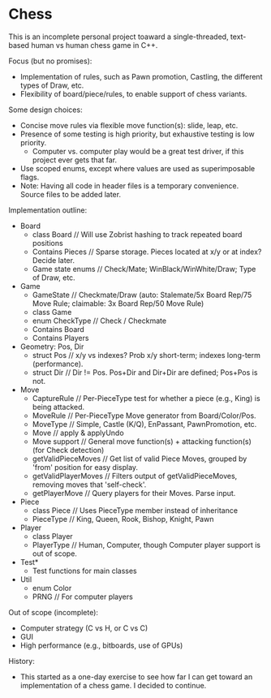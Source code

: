 # Chess

This is an incomplete personal project toaward a single-threaded, text-based human vs human chess game in C++.

Focus (but no promises):
  * Implementation of rules, such as Pawn promotion, Castling, the different types of Draw, etc.
  * Flexibility of board/piece/rules, to enable support of chess variants.
 
Some design choices:
  * Concise move rules via flexible move function(s): slide, leap, etc.
  * Presence of some testing is high priority, but exhaustive testing is low priority.
    * Computer vs. computer play would be a great test driver, if this project ever gets that far.
  * Use scoped enums, except where values are used as superimposable flags.
  * Note: Having all code in header files is a temporary convenience. Source files to be added later.

Implementation outline:
  * Board
    * class Board      // Will use Zobrist hashing to track repeated board positions
    * Contains Pieces  // Sparse storage. Pieces located at x/y or at index? Decide later.
    * Game state enums // Check/Mate; WinBlack/WinWhite/Draw; Type of Draw, etc.
  * Game
    * GameState        // Checkmate/Draw (auto: Stalemate/5x Board Rep/75 Move Rule; claimable: 3x Board Rep/50 Move Rule)
    * class Game
    * enum CheckType   // Check / Checkmate
    * Contains Board
    * Contains Players
  * Geometry: Pos, Dir
    * struct Pos       // x/y vs indexes? Prob x/y short-term; indexes long-term (performance).
    * struct Dir       // Dir != Pos. Pos+Dir and Dir+Dir are defined; Pos+Pos is not.
  * Move
    * CaptureRule      // Per-PieceType test for whether a piece (e.g., King) is being attacked.
    * MoveRule         // Per-PieceType Move generator from Board/Color/Pos.
    * MoveType         // Simple, Castle (K/Q), EnPassant, PawnPromotion, etc.
    * Move             // apply & applyUndo
    * Move support     // General move function(s) + attacking function(s) (for Check detection)
    * getValidPieceMoves   // Get list of valid Piece Moves, grouped by 'from' position for easy display.
    * getValidPlayerMoves  // Filters output of getValidPieceMoves, removing moves that 'self-check'.
    * getPlayerMove    // Query players for their Moves. Parse input.
  * Piece
    * class Piece      // Uses PieceType member instead of inheritance
    * PieceType        // King, Queen, Rook, Bishop, Knight, Pawn
  * Player
    * class Player
    * PlayerType       // Human, Computer, though Computer player support is out of scope.
  * Test*
    * Test functions for main classes
  * Util
    * enum Color
    * PRNG             // For computer players

Out of scope (incomplete):
  * Computer strategy (C vs H, or C vs C)
  * GUI
  * High performance (e.g., bitboards, use of GPUs)

History:
  * This started as a one-day exercise to see how far I can get toward an implementation of a chess game. I decided to continue.
